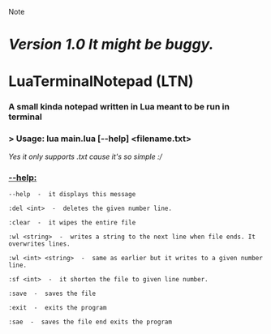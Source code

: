 > [!NOTE]
> # ***Version 1.0 It might be buggy.***

# LuaTerminalNotepad (LTN)

### A small kinda notepad written in Lua meant to be run in terminal

### > Usage: lua main.lua [--help] <filename.txt>
*Yes it only supports .txt cause it's so simple :/*

### <ins>--help:</ins>
    --help  -  it displays this message

    :del <int>  -  deletes the given number line.

    :clear  -  it wipes the entire file

    :wl <string>  -  writes a string to the next line when file ends. It overwrites lines.

    :wl <int> <string>  -  same as earlier but it writes to a given number line.

    :sf <int>  -  it shorten the file to given line number.

    :save  -  saves the file

    :exit  -  exits the program

    :sae  -  saves the file end exits the program
